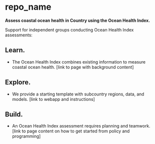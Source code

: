 # repo_name

**Assess coastal ocean health in Country using the Ocean Health Index.**


Support for independent groups conducting Ocean Health Index assessments: 

## Learn.

* The Ocean Health Index combines existing information to measure coastal ocean health. [link to page with background content]

## Explore. 

* We provide a starting template with subcountry regions, data, and models. [link to webapp and instructions]

## Build. 

* An Ocean Health Index assessment requires planning and teamwork.[link to page content on how to get started from policy and programming]







